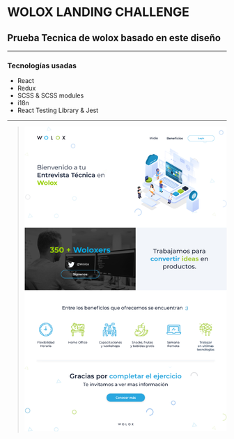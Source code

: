 # WOLOX LANDING CHALLENGE

## Prueba Tecnica de wolox basado en este diseño


----------

### Tecnologías usadas

- React
- Redux
- SCSS & SCSS modules
- i18n
- React Testing Library & Jest

----------

> ![challenge image](./design-challenge.png)

